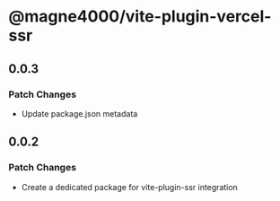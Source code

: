 # @magne4000/vite-plugin-vercel-ssr

## 0.0.3

### Patch Changes

- Update package.json metadata

## 0.0.2

### Patch Changes

- Create a dedicated package for vite-plugin-ssr integration
